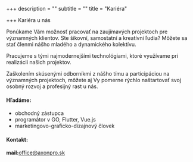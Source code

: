 +++
description = ""
subtitle = ""
title = "Kariéra"

+++
Kariéra u nás

Ponúkame Vám možnosť pracovať na zaujímavých projektoch pre významných klientov. Ste šikovní, samostatní a kreatívni ľudia? Môžete sa stať členmi nášho mladého a dynamického kolektívu.

Pracujeme s tými najmodernejšími technológiami, ktoré využívame pri realizácii našich projektov.

Zaškolením skúsenými odborníkmi z nášho tímu a participáciou na významných projektoch, môžete aj Vy pomerne rýchlo naštartovať svoj osobný rozvoj a profesijný rast u nás.

#### **Hľadáme:**

* obchodný zástupca
* programátor v GO, Flutter, Vue.js
* marketingovo-graficko-dizajnový človek

#### **Kontakt:**

**mail:**[office@axonpro.sk](mailto:office@axonpro.sk)